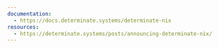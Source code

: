 ```yaml
---
documentation:
  - https://docs.determinate.systems/determinate-nix
resources:
  - https://determinate.systems/posts/announcing-determinate-nix/
---
```

